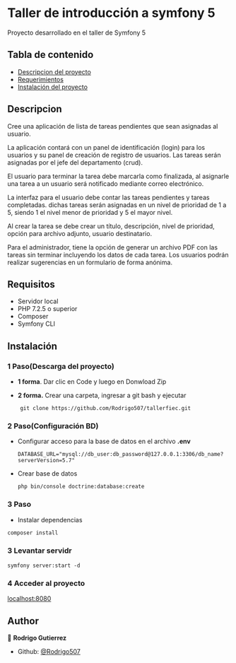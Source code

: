 #  Taller de introducción a symfony 5
Proyecto desarrollado en el taller de Symfony 5



## Tabla de contenido
- [Descripcion del proyecto](#Descripcion)
- [Requerimientos](#requisitos)
- [Instalación del proyecto](#Instalación)




## Descripcion

Cree una aplicación de lista de tareas pendientes que sean asignadas al usuario. 

La aplicación contará con un panel de identificación (login) para los usuarios y su panel de creación de registro de usuarios. Las tareas serán asignadas por el jefe del departamento (crud).

El usuario para terminar la tarea debe marcarla como finalizada, al asignarle una tarea a un usuario será notificado mediante correo electrónico. 

La interfaz para el usuario debe contar las tareas pendientes y tareas completadas. dichas tareas serán asignadas en un nivel de prioridad de 1 a 5, siendo 1 el nivel menor de prioridad y 5 el mayor nivel.

Al crear la tarea se debe crear un título, descripción, nivel de prioridad, opción para archivo adjunto, usuario destinatario. 

Para el administrador, tiene la opción de generar un archivo PDF con las tareas sin terminar incluyendo los datos de cada tarea. Los usuarios podrán realizar sugerencias en un formulario de forma anónima.


## Requisitos
- Servidor local
- PHP 7.2.5 o superior
- Composer
- Symfony CLI


## Instalación
### 1 Paso(Descarga del proyecto)
 - **1 forma**. Dar clic en Code y luego en Donwload Zip

 - **2 forma.** Crear una carpeta, ingresar a git bash y ejecutar
```
    git clone https://github.com/Rodrigo507/tallerfiec.git
```
### 2 Paso(Configuración BD)

- Configurar acceso para la base de datos en el archivo **.env**
  ```
  DATABASE_URL="mysql://db_user:db_password@127.0.0.1:3306/db_name?serverVersion=5.7"
  ```
- Crear base de datos
  ```
  php bin/console doctrine:database:create
  ```


### 3 Paso
- Instalar dependencias 

 ```bash
composer install
```

### 3 Levantar servidr
  ```
  symfony server:start -d
  ```
### 4 Acceder al proyecto
[localhost:8080](http://127.0.0.1:8000/)


## Author

👤 **Rodrigo Gutierrez**

* Github: [@Rodrigo507](https://github.com/Rodrigo507)
